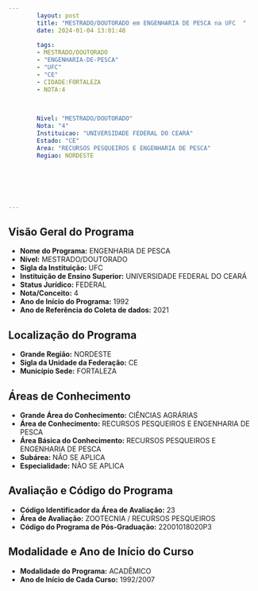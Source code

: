 ```yaml
---
        layout: post
        title: "MESTRADO/DOUTORADO em ENGENHARIA DE PESCA na UFC  "
        date: 2024-01-04 13:01:48
     
        tags:
        - MESTRADO/DOUTORADO
        - "ENGENHARIA-DE-PESCA"
        - "UFC"
        - "CE"
        - CIDADE:FORTALEZA
        - NOTA:4
        
       

        Nivel: "MESTRADO/DOUTORADO"
        Nota: "4"
        Instituicao: "UNIVERSIDADE FEDERAL DO CEARÁ"
        Estado: "CE"
        Area: "RECURSOS PESQUEIROS E ENGENHARIA DE PESCA"
        Regiao: NORDESTE
        
        
        
        
        
        
---
```

## Visão Geral do Programa
- **Nome do Programa:** ENGENHARIA DE PESCA
- **Nível:** MESTRADO/DOUTORADO
- **Sigla da Instituição:** UFC
- **Instituição de Ensino Superior:** UNIVERSIDADE FEDERAL DO CEARÁ
- **Status Jurídico:** FEDERAL
- **Nota/Conceito:** 4
- **Ano de Início do Programa:** 1992
- **Ano de Referência do Coleta de dados:** 2021

## Localização do Programa
- **Grande Região:** NORDESTE
- **Sigla da Unidade da Federação:** CE
- **Município Sede:** FORTALEZA

## Áreas de Conhecimento
- **Grande Área do Conhecimento:** CIÊNCIAS AGRÁRIAS
- **Área de Conhecimento:** RECURSOS PESQUEIROS E ENGENHARIA DE PESCA
- **Área Básica do Conhecimento:** RECURSOS PESQUEIROS E ENGENHARIA DE PESCA
- **Subárea:** NÃO SE APLICA
- **Especialidade:** NÃO SE APLICA

## Avaliação e Código do Programa
- **Código Identificador da Área de Avaliação:** 23
- **Área de Avaliação:** ZOOTECNIA / RECURSOS PESQUEIROS
- **Código do Programa de Pós-Graduação:** 22001018020P3


## Modalidade e Ano de Início do Curso
- **Modalidade do Programa:** ACADÊMICO
- **Ano de Início de Cada Curso:** 1992/2007
